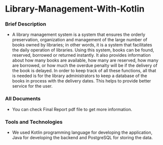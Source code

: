 # Library-Management-With-Kotlin
### Brief Description
- A library management system is a system that ensures the orderly preservation, organization and management of the large number of books owned by libraries; in other words, it is a system that facilitates the daily operation of libraries. Using this system, books can be found, reserved, borrowed or returned instantly. It also provides information about how many books are available, how many are reserved, how many are borrowed, or how much the overdue penalty will be if the delivery of the book is delayed. In order to keep track of all these functions, all that is needed is for the library administrators to keep a database of the books in process with the delivery dates. This helps to provide better service for the user.

### All Documents
- You can check Final Report pdf file to get more information.

### Tools and Technologies

- We used Kotlin programming language for developing the application, Java for developing the backend and PostgreSQL for storing the data.
